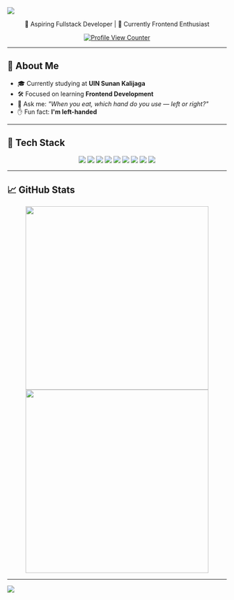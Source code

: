 <!-- Vintage Banner -->
<img src="https://capsule-render.vercel.app/api?type=waving&color=0:131842,25:E68369,50:ECCEAE,100:FBF6E2&height=200&section=header&text=Hi%20I'm%20Bayu!&fontSize=40&fontColor=FBF6E2&animation=fadeIn&font=Playball" />

<p align="center">🌟 Aspiring Fullstack Developer | 🎨 Currently Frontend Enthusiast</p>
<p align="center">
  <a href="https://visitcount.itsvg.in">
   <img src="https://komarev.com/ghpvc/?username=Wissasono11&label=Profile%20views&color=E68369&style=flat" alt="Profile View Counter"/>
  </a>
</p>

---

## 💼 About Me 
- 🎓 Currently studying at **UIN Sunan Kalijaga**
-  🛠️ Focused on learning **Frontend Development**
-  🧐 Ask me: _"When you eat, which hand do you use — left or right?"_
-  ✋ Fun fact: **I'm left-handed**

---

## 🧰 Tech Stack

<div align="center">
  <img src="https://img.shields.io/badge/-E68369?style=flat&logo=html5&logoColor=FBF6E2&label=" />
  <img src="https://img.shields.io/badge/-131842?style=flat&logo=python&logoColor=FBF6E2&label=" />
  <img src="https://img.shields.io/badge/-ECCEAE?style=flat&logo=bootstrap&logoColor=131842&label=" />
  <img src="https://img.shields.io/badge/-FBF6E2?style=flat&logo=css3&logoColor=131842&label=" />
  <img src="https://img.shields.io/badge/-E68369?style=flat&logo=php&logoColor=FBF6E2&label=" />
  <img src="https://img.shields.io/badge/-131842?style=flat&logo=c%2B%2B&logoColor=FBF6E2&label=" />
  <img src="https://img.shields.io/badge/-ECCEAE?style=flat&logo=tailwindcss&logoColor=131842&label=" />
  <img src="https://img.shields.io/badge/-FBF6E2?style=flat&logo=figma&logoColor=131842&label=" />
  <img src="https://img.shields.io/badge/-E68369?style=flat&logo=git&logoColor=FBF6E2&label=" />
</div>

---

## 📈 GitHub Stats

<p align="center">
  <img src="https://github-readme-stats.vercel.app/api?username=Wissasono11&show_icons=true&theme=tokyonight&hide_border=false&include_all_commits=true&count_private=true&custom_title=📊 GitHub Stats&card_width=420" width="420px" />
  <img src="https://github-readme-stats.vercel.app/api/top-langs/?username=Wissasono11&layout=compact&theme=tokyonight&hide_border=false&langs_count=6&card_width=420" width="420px" />
</p>



---

<!-- Vintage Footer -->
<img src="https://capsule-render.vercel.app/api?type=waving&color=0:131842,25:E68369,50:ECCEAE,100:FBF6E2&height=120&section=footer"/>
